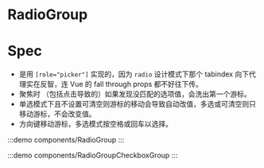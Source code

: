 # RadioGroup

# Spec

- 是用 `[role="picker"]` 实现的，因为 `radio` 设计模式下那个 tabindex 向下代理实在反智，连 Vue 的 fall through props 都不好往下传。
- 聚焦时 （包括点击导致的）如果发现没匹配的选项值，会洗出第一个游标。
- 单选模式下且不设置可清空则游标的移动会导致自动改值，多选或可清空则只移动游标，不会改变值。
- 方向键移动游标，多选模式按空格或回车以选择。

:::demo components/RadioGroup
:::

:::demo components/RadioGroupCheckboxGroup
:::